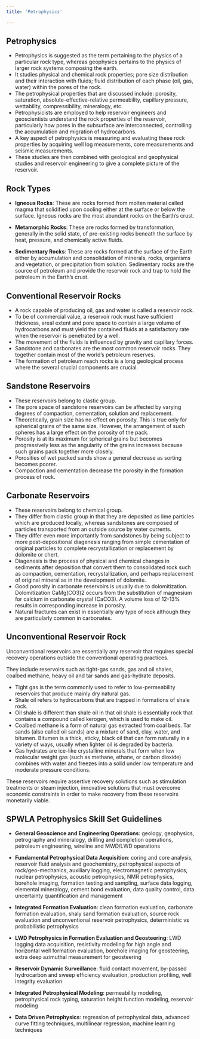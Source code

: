```yaml
---
title: 'Petrophysics'

---
```


## Petrophysics

- Petrophysics is suggested as the term pertaining to the physics of a particular rock type, whereas geophysics pertains to the physics of larger rock systems composing the earth.
- It studies physical and chemical rock properties; pore size distribution and their interaction with fluids; fluid distribution of each phase (oil, gas, water) within the pores of the rock.
- The petrophysical properties that are discussed include: porosity, saturation, absolute-effective-relative permeability, capillary pressure, wettability, compressibility, mineralogy, etc.
- Petrophysicists are employed to help reservoir engineers and geoscientists understand the rock properties of the reservoir, particularly how pores in the subsurface are interconnected, controlling the accumulation and migration of hydrocarbons.
- A key aspect of petrophysics is measuring and evaluating these rock properties by acquiring well log measurements, core measurements and seismic measurements.
- These studies are then combined with geological and geophysical studies and reservoir engineering to give a complete picture of the reservoir.

## Rock Types

- **Igneous Rocks**: These are rocks formed from molten material called magma that solidified upon cooling either at the surface or below the surface. Igneous rocks are the most abundant rocks on the Earth’s crust.

- **Metamorphic Rocks**: These are rocks formed by transformation, generally in the solid state, of pre-existing rocks beneath the surface by heat, pressure, and chemically active fluids.

- **Sedimentary Rocks**: These are rocks formed at the surface of the Earth either by accumulation and consolidation of minerals, rocks, organisms and vegetation, or precipitation from solution. Sedimentary rocks are the source of petroleum and provide the reservoir rock and trap to hold the petroleum in the Earth’s crust.

## Conventional Reservoir Rocks

- A rock capable of producing oil, gas and water is called a reservoir rock.
- To be of commercial value, a reservoir rock must have sufficient thickness, areal extent and pore space to contain a large volume of hydrocarbons and must yield the contained fluids at a satisfactory rate when the reservoir is penetrated by a well.
- The movement of the fluids is influenced by gravity and capillary forces.
- Sandstone and carbonates are the most common reservoir rocks. They together contain most of the world’s petroleum reserves.
- The formation of petroleum reach rocks is a long geological process where the several crucial components are crucial.

## Sandstone Reservoirs

- These reservoirs belong to clastic group.
- The pore space of sandstone reservoirs can be affected by varying degrees of compaction, cementation, solution and replacement.
- Theoretically, grain size has no effect on porosity. This is true only for spherical grains of the same size. However, the arrangement of such spheres has a large effect on the porosity of the pack.
- Porosity is at its maximum for spherical grains but becomes progressively less as the angularity of the grains increases because such grains pack together more closely.
- Porosities of wet packed sands show a general decrease as sorting becomes poorer. 
- Compaction and cementation decrease the porosity in the formation process of rock.

## Carbonate Reservoirs

- These reservoirs belong to chemical group.
- They differ from clastic group in that they are deposited as lime particles which are produced locally, whereas sandstones are composed of particles transported from an outside source by water currents.
- They differ even more importantly from sandstones by being subject to more post-depositional diagenesis ranging from simple cementation of original particles to complete recrystallization or replacement by dolomite or chert.
- Diagenesis is the process of physical and chemical changes in sediments after deposition that convert them to consolidated rock such as compaction, cementation, recrystallization, and perhaps replacement of original mineral as in the development of dolomite.
- Good porosity in carbonate reservoirs is usually due to dolomitization. Dolomitization CaMg(CO3)2 occurs from the substitution of magnesium for calcium in carbonate crystal (CaCO3). A volume loss of 12-13% results in corresponding increase in porosity.
- Natural fractures can exist in essentially any type of rock although they are particularly common in carbonates.

## Unconventional Reservoir Rock

Unconventional reservoirs are essentially any reservoir that requires special recovery operations outside the conventional operating practices.

They include reservoirs such as tight-gas sands, gas and oil shales, coalbed methane, heavy oil and tar sands and gas-hydrate deposits.

- Tight gas is the term commonly used to refer to low-permeability reservoirs that produce mainly dry natural gas.
- Shale oil refers to hydrocarbons that are trapped in formations of shale rock.
- Oil shale is different than shale oil in that oil shale is essentially rock that contains a compound called kerogen, which is used to make oil.
- Coalbed methane is a form of natural gas extracted from coal beds.
Tar sands (also called oil sands) are a mixture of sand, clay, water, and bitumen. Bitumen is a thick, sticky, black oil that can form naturally in a variety of ways, usually when lighter oil is degraded by bacteria.
- Gas hydrates are ice-like crystalline minerals that form when low molecular weight gas (such as methane, ethane, or carbon dioxide) combines with water and freezes into a solid under low temperature and moderate pressure conditions.

These reservoirs require assertive recovery solutions such as stimulation treatments or steam injection, innovative solutions that must overcome economic constraints in order to make recovery from these reservoirs monetarily viable. 

## SPWLA Petrophysics Skill Set Guidelines [][SPWLA-SSG]

- **General Geoscience and Engineering Operations**: geology, geophysics, petrography and mineralogy, drilling and completion operations, petroleum engineering, wireline and MWD/LWD operations

- **Fundamental Petrophysical Data Acquisition**: coring and core analysis, reservoir fluid analysis and geochemistry, petrophysical aspects of rock/geo-mechanics, auxiliary logging, electromagnetic petrophysics, nuclear petrophysics, acoustic petrophysics, NMR petrophysics, borehole imaging, formation testing and sampling, surface data logging, elemental mineralogy, cement bond evaluation, data quality control, data uncertainty quantification and management

- **Integrated Formation Evaluation**: clean formation evaluation, carbonate formation evaluation, shaly sand formation evaluation, source rock evaluation and unconventional reservoir petrophysics, deterministic vs probabilistic petrophysics

- **LWD Petrophysics in Formation Evaluation and Geosteering**: LWD logging data acquisition, resistivity modeling for high angle and horizontal well formation evaluation, borehole imaging for geosteering, extra deep azimuthal measurement for geosteering

- **Reservoir Dynamic Surveillance**: fluid contact movement, by-passed hydrocarbon and sweep efficiency evaluation, production profiling, well integrity evaluation

- **Integrated Petrophysical Modeling**: permeability modeling, petrophysical rock typing, saturation height function modeling, reservoir modeling

- **Data Driven Petrophysics**: regression of petrophysical data, advanced curve fitting techniques, multilinear regression, machine learning techniques


[//]: # ()

[SPWLA-SSG]: <https://www.spwla.org/SPWLA/WEB/Resources/Petrophysics_Skill_Set_Guidelines__PSSG_.aspx>
